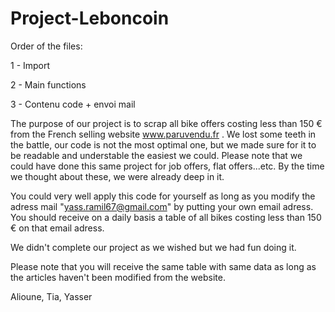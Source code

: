 # Project-Leboncoin

Order of the files:

1 - Import

2 - Main functions

3 - Contenu code + envoi mail

The purpose of our project is to scrap all bike offers costing less than 150 € from the French selling website www.paruvendu.fr .
We lost some teeth in the battle, our code is not the most optimal one, but we made sure for it to be readable and understable the easiest we could.
Please note that we could have done this same project for job offers, flat offers...etc. By the time we thought about these, we were already deep in it.

You could very well apply this code for yourself as long as you modify the adress mail "yass.ramil67@gmail.com" by putting your own email adress.
You should receive on a daily basis a table of all bikes costing less than 150 € on that email adress.

We didn't complete our project as we wished but we had fun doing it. 

Please note that you will receive the same table with same data as long as the articles haven't been modified from the website.

Alioune, Tia, Yasser
